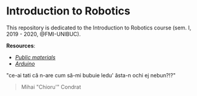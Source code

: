 # Introduction to Robotics

This repository is dedicated to the Introduction to Robotics course (sem. I, 2019 - 2020, @FMI-UNIBUC).


**Resources**:
- [*Public materials*](https://drive.google.com/drive/folders/1xv2wCcWczyrfcrHJr7NtFspQjqu9ry0-?fbclid=IwAR0tTmB6e5EEpy8ogIZb1TCz63Y1p-6zcRKzTIjHeFOqH8YRC8T0DWNkidg)
- [*Arduino*](www.arduino.cc)



"ce-ai tati că n-are cum să-mi bubuie ledu' ăsta-n ochi ej nebun?!?" 
>Mihai "Chioru'" Condrat

